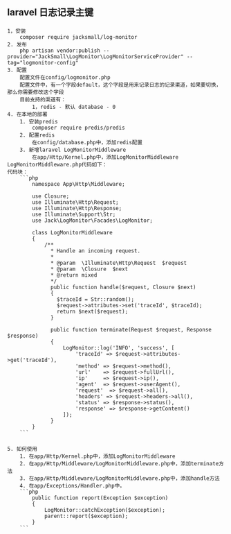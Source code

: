## laravel 日志记录主键
####
    1，安装
        composer require jacksmall/log-monitor
    2. 发布
        php artisan vendor:publish --provider="JackSmall\LogMonitor\LogMonitorServiceProvider" --tag="logmonitor-config"
    3. 配置
        配置文件在config/logmonitor.php
        配置文件中，有一个字段default，这个字段是用来记录日志的记录渠道，如果要切换，那么你需要修改这个字段
        目前支持的渠道有：
            1，redis - 默认 database - 0
    4. 在本地的部署
        1. 安装predis
            composer require predis/predis
        2. 配置redis
            在config/database.php中，添加redis配置
        3. 新增laravel LogMonitorMiddleware
            在app/Http/Kernel.php中，添加LogMonitorMiddleware
    LogMonitorMiddleware.php代码如下：
    代码块：
        ```php 
            namespace App\Http\Middleware;
            
            use Closure;
            use Illuminate\Http\Request;
            use Illuminate\Http\Response;
            use Illuminate\Support\Str;
            use Jack\LogMonitor\Facades\LogMonitor;
            
            class LogMonitorMiddleware
            {
                /**
                  * Handle an incoming request.
                  *
                  * @param  \Illuminate\Http\Request  $request
                  * @param  \Closure  $next
                  * @return mixed
                  */
                  public function handle($request, Closure $next)
                  {
                    $traceId = Str::random();
                    $request->attributes->set('traceId', $traceId);
                    return $next($request);
                  }
                
                  public function terminate(Request $request, Response $response)
                  {
                      LogMonitor::log('INFO', 'success', [
                          'traceId' => $request->attributes->get('traceId'),
                          'method' => $request->method(),
                          'url'    => $request->fullUrl(),
                          'ip'     => $request->ip(),
                          'agent'  => $request->userAgent(),
                          'request'  => $request->all(),
                          'headers' => $request->headers->all(),
                          'status' => $response->status(),
                          'response' => $response->getContent()
                      ]);
                  }
            }
        ```
####
    5. 如何使用
        1. 在app/Http/Kernel.php中，添加LogMonitorMiddleware
        2. 在app/Http/Middleware/LogMonitorMiddleware.php中，添加terminate方法
        3. 在app/Http/Middleware/LogMonitorMiddleware.php中，添加handle方法
        4. 在app/Exceptions/Handler.php中，
        ```php
            public function report(Exception $exception)
            {
                LogMonitor::catchException($exception);
                parent::report($exception);
            }
        ```
